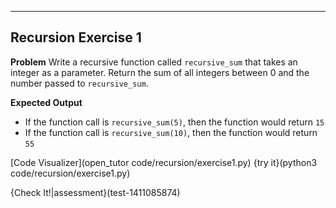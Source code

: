 ----------

## Recursion Exercise 1

**Problem**
Write a recursive function called `recursive_sum` that takes an integer as a parameter. Return the sum of all integers between 0 and the number passed to `recursive_sum`. 

**Expected Output**
* If the function call is `recursive_sum(5)`, then the function would return `15`
* If the function call is `recursive_sum(10)`, then the function would return `55`

[Code Visualizer](open_tutor code/recursion/exercise1.py)
{try it}(python3 code/recursion/exercise1.py)

{Check It!|assessment}(test-1411085874)
